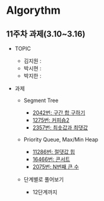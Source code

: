 # Algorythm

## 11주차 과제(3.10~3.16)

- TOPIC

  - 김지원 :
  - 박시현 :
  - 박지한 :

- 과제

  - Segment Tree

    - [2042번: 구간 합 구하기](https://www.acmicpc.net/problem/2042)
    - [1275번: 커피숍2](https://www.acmicpc.net/problem/1275)
    - [2357번: 최솟값과 최댓값](https://www.acmicpc.net/problem/2357)

  - Priority Queue, Max/Min Heap

    - [11286번: 절댓값 힙](https://www.acmicpc.net/problem/11286)
    - [16466번: 콘서트](https://www.acmicpc.net/problem/16466)
    - [2075번: N번째 큰 수](https://www.acmicpc.net/problem/2075)

  - 단계별로 풀어보기
    - 12단계까지
